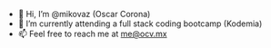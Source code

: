 - 👋 Hi, I’m @mikovaz (Oscar Corona)
- 🌱 I’m currently attending a full stack coding bootcamp (Kodemia)
- 📫 Feel free to reach me at me@ocv.mx

<!---
mikovaz/mikovaz is a ✨ special ✨ repository because its `README.md` (this file) appears on your GitHub profile.
You can click the Preview link to take a look at your changes.
--->
